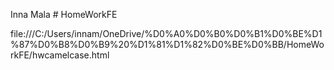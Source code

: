  Inna Mala # HomeWorkFE

file:///C:/Users/innam/OneDrive/%D0%A0%D0%B0%D0%B1%D0%BE%D1%87%D0%B8%D0%B9%20%D1%81%D1%82%D0%BE%D0%BB/HomeWorkFE/hwcamelcase.html
